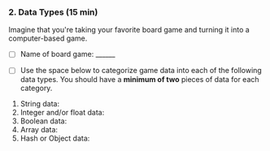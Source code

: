 ### 2. Data Types (15 min)

Imagine that you're taking your favorite board game and turning it into a computer-based game. 

- [ ] Name of board game: ______

- [ ] Use the space below to categorize game data into each of the following data types. You should have a **minimum of two** pieces of data for each category. 

1. String data:
1. Integer and/or float data:
1. Boolean data:
1. Array data:
1. Hash or Object data:
